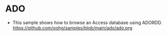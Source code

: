 # ADO

 * This sample shows how to browse an Access database using ADORDD.
https://github.com/oohg/samples/blob/main/ado/ado.prg